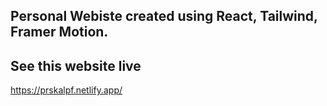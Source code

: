 ## Personal Webiste created using React, Tailwind, Framer Motion.
## See this website live
https://prskalpf.netlify.app/
